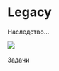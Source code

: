 #  Legacy
Наследство...

<p>
    <img src="https://swing-kiska.ru/img/favicon/android-chrome-96x96.png"><br><br>
    <a href="https://github.com/skiphog/swing/issues/1">Задачи</a>
</p>